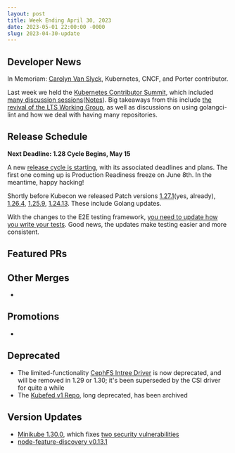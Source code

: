 ```yaml
---
layout: post
title: Week Ending April 30, 2023
date: 2023-05-01 22:00:00 -0000
slug: 2023-04-30-update
---
```


## Developer News

In Memoriam: [Carolyn Van Slyck](https://github.com/cncf/memorials/blob/main/carolyn-van-slyck.md), Kubernetes, CNCF, and Porter contributor.

Last week we held the [Kubernetes Contributor Summit](https://www.kubernetes.dev/events/2023/kcseu/), which included [many discussion sessions](https://www.kubernetes.dev/events/2023/kcseu/schedule/)([Notes](https://drive.google.com/drive/u/0/folders/1f-GChvcrbGW4TOOz2RTV6wRKOAyJRO-j)). Big takeaways from this include [the revival of the LTS Working Group](https://github.com/kubernetes/community/issues/7259), as well as discussions on using golangci-lint and how we deal with having many repositories.


## Release Schedule

**Next Deadline: 1.28 Cycle Begins, May 15**

A new [release cycle is starting](https://github.com/kubernetes/sig-release/tree/master/releases/release-1.28), with its associated deadlines and plans.  The first one coming up is Production Readiness freeze on June 8th.  In the meantime, happy hacking!

Shortly before Kubecon we released Patch versions [1.27.1](https://github.com/kubernetes/kubernetes/blob/master/CHANGELOG/CHANGELOG-1.27.md)(yes, already), [1.26.4](https://github.com/kubernetes/kubernetes/blob/master/CHANGELOG/CHANGELOG-1.26.md), [1.25.9](https://github.com/kubernetes/kubernetes/blob/master/CHANGELOG/CHANGELOG-1.25.md), [1.24.13](https://github.com/kubernetes/kubernetes/blob/master/CHANGELOG/CHANGELOG-1.24.md).  These include Golang updates.

With the changes to the E2E testing framework, [you need to update how you write your tests](https://www.kubernetes.dev/blog/2023/04/12/e2e-testing-best-practices-reloaded/).  Good news, the updates make testing easier and more consistent.

## Featured PRs


## Other Merges

*

## Promotions

*

## Deprecated

* The limited-functionality [CephFS Intree Driver](https://groups.google.com/a/kubernetes.io/g/dev/c/g8rwL-qnQhk) is now deprecated, and will be removed in 1.29 or 1.30; it's been superseded by the CSI driver for quite a while
* The [Kubefed v1 Repo](https://github.com/kubernetes/org/issues/4122), long deprecated, has been archived

## Version Updates

* [Minikube 1.30.0](https://github.com/kubernetes/minikube/releases/tag/v1.30.0), which fixes [two security vulnerabilities](https://groups.google.com/a/kubernetes.io/g/dev/c/XPTjRkiQfbk)
* [node-feature-discovery v0.13.1](https://github.com/kubernetes-sigs/node-feature-discovery/releases/tag/v0.13.1)
